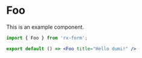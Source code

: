 # Foo

This is an example component.

```jsx
import { Foo } from 'rx-form';

export default () => <Foo title="Hello dumi!" />
```
